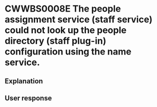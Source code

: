 # CWWBS0008E The people assignment service (staff service) could not look up the people directory (staff plug-in) configuration using the name service.

## Explanation

## User response